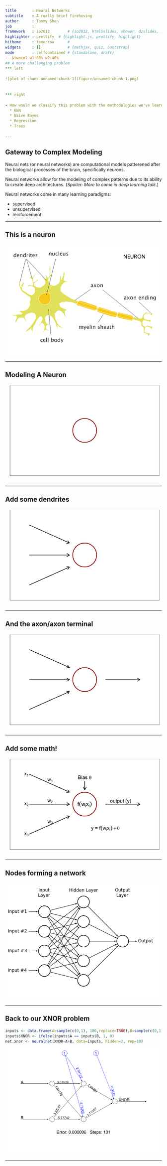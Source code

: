 ```yaml
---
title       : Neural Networks
subtitle    : A really brief firehosing
author      : Tommy Shen
job         : 
framework   : io2012        # {io2012, html5slides, shower, dzslides, ...}
highlighter : prettify  # {highlight.js, prettify, highlight}
hitheme     : tomorrow      # 
widgets     : []            # {mathjax, quiz, bootstrap}
mode        : selfcontained # {standalone, draft}
---&twocol w1:60% w2:40%
## A more challenging problem
*** left

![plot of chunk unnamed-chunk-1](figure/unnamed-chunk-1.png) 


*** right

- How would we classify this problem with the methodologies we've learned thus far?
  * KNN
  * Naive Bayes
  * Regression
  * Trees

--- 
```

## Gateway to Complex Modeling
Neural nets (or neural networks) are computational models patterened after the biological processes of the brain, specifically neurons.

Neural networks allow for the modeling of complex patterns due to its ability to create deep architectures. (*Spoiler: More to come in deep learning talk.*)

Neural networks come in many learning paradigms:
- supervised 
- unsupervised
- reinforcement

---

## This is a neuron
![Image](./images/neuron.gif "webspace.ship.edu")

---
## Modeling A Neuron
![plot of chunk unnamed-chunk-2](figure/unnamed-chunk-2.png) 

---
## Add some dendrites
![plot of chunk unnamed-chunk-3](figure/unnamed-chunk-3.png) 


---
## And the axon/axon terminal

![plot of chunk unnamed-chunk-4](figure/unnamed-chunk-4.png) 


---
## Add some math!

![plot of chunk unnamed-chunk-5](figure/unnamed-chunk-5.png) 

---
## Nodes forming a network
![Image](./images/neural_network_1.png "www.astroml.org")

---
## Back to our XNOR problem

```r
inputs <- data.frame(A=sample(c(0,1), 100,replace=TRUE),B=sample(c(0,1), 100, replace=TRUE))
inputs$XNOR <- ifelse(inputs$A == inputs$B, 1, 0)
net.xnor <- neuralnet(XNOR~A+B, data=inputs, hidden=2, rep=10)
```

![plot of chunk unnamed-chunk-6](figure/unnamed-chunk-6.png) 


---

